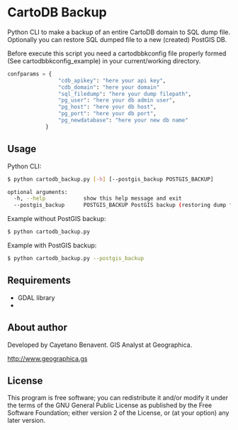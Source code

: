 # CartoDB Backup
Python CLI to make a backup of an entire CartoDB domain to SQL dump file. 
Optionally you can restore SQL dumped file to a new (created) PostGIS DB.

Before execute this script you need a cartodbbkconfig file properly
formed (See cartodbbkconfig_example) in your current/working directory.

```python
confparams = {
                "cdb_apikey": "here your api key",
                "cdb_domain": "here your domain"
                "sql_filedump": "here your dump filepath",
                "pg_user": "here your db admin user",
                "pg_host": "here your db host",
                "pg_port": "here your db port",
                "pg_newdatabase": "here your new db name"
            }
```

## Usage
Python CLI:

```bash
$ python cartodb_backup.py [-h] [--postgis_backup POSTGIS_BACKUP]

optional arguments:
  -h, --help            show this help message and exit
  --postgis_backup      POSTGIS_BACKUP PostGIS backup (restoring dump file created)

```
Example without PostGIS backup:
```bash
$ python cartodb_backup.py

```
Example with PostGIS backup:
```bash
$ python cartodb_backup.py --postgis_backup

```

## Requirements
- GDAL library
-

## About author
Developed by Cayetano Benavent.
GIS Analyst at Geographica.

http://www.geographica.gs


## License
This program is free software; you can redistribute it and/or modify
it under the terms of the GNU General Public License as published by
the Free Software Foundation; either version 2 of the License, or
(at your option) any later version.
